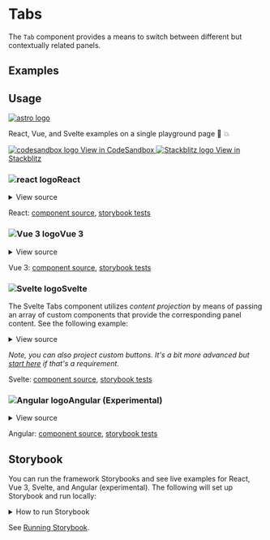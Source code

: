# Tabs

The `Tab` component provides a means to switch between different but contextually related panels. 

<div class="mbs24"></div>

## Examples

<div class="mbe24"></div>

<TabExamples />

<script setup>
import TabExamples from '../../components/TabExamples.vue'
import { Alert } from "agnostic-vue";
</script>

<div class="mbe32"></div>

## Usage

<div class="flex mbs40 mbe24">
  <a href="https://astro.build/" class="flex-shrink-0" target="_blank"><img style="width: var(--fluid-80)" src="/images/astro-logo-light.svg" alt="astro logo"></a>
  <p class="mis16">React, Vue, and Svelte examples on a single playground page 🚀 💥</p>
</div>
<div class="playgrounds flex mbe32">
  <a class="btn btn-rounded" style="background-color: var(--agnostic-dark); color: var(--agnostic-light)" href="https://codesandbox.io/s/github/AgnosticUI/agnosticui/tree/master/playgrounds/Tabs?file=/README.md" target="_blank">
    <img src="/images/codesandbox.svg" alt="codesandbox logo" class="mie8"> View in CodeSandbox
  </a>
  <a class="btn btn-rounded" style="background-color: var(--agnostic-primary); color: var(--agnostic-light)" href="https://stackblitz.com/github/AgnosticUI/agnosticui/tree/master/playgrounds/Tabs?file=/README.md" target="_blank">
    <img src="/images/stackblitz.svg" alt="Stackblitz logo" class="mie4"> View in Stackblitz
  </a>
</div>

<div class="flex">
  <h3 id="react" tabindex="-1">
    <img src="/images/React-icon.svg" alt="react logo">React
  </h3>
</div>

<details class="disclose disclose-bordered">
<summary class="disclose-title">View source</summary>

```jsx
import "agnostic-react/dist/common.min.css";
import "agnostic-react/dist/esm/index.css";
import { Tabs, TabButton, TabPanel  } from "agnostic-react";

/**
 * This is a contrived setup to support the example, but,
 * we * DO need to ensure IDs (and ARIA IDs) are unique.
 */
const tabButtons = [];
const tabPanels = [];

[...Array(6)].forEach((_, i) => {
  tabButtons[i] = [
    <TabButton controlsPanelId={`panel1-${i}`} key={1}>
      Tab 1
    </TabButton>,
    <TabButton controlsPanelId={`panel2-${i}`} key={2}>
      Tab 2
    </TabButton>,
    <TabButton controlsPanelId={`panel3-${i}`} key={3}>
      Tab 3
    </TabButton>,
    <TabButton controlsPanelId={`panel4-${i}`} key={4}>
      Tab 4
    </TabButton>,
    <TabButton controlsPanelId={`panel5-${i}`} key={5}>
      Tab 5
    </TabButton>,
  ];

  tabPanels[i] = [
    <TabPanel id={`panel1-${i}`} key={1}>
      <p>Tab 1 content (no padding or margins so consumer can control desired gutters)</p>
    </TabPanel>,
    <TabPanel id={`panel2-${i}`} key={2}>
      <p>Tab 2 content (no padding or margins so consumer can control desired gutters)</p>
    </TabPanel>,
    <TabPanel id={`panel3-${i}`} key={3}>
      <p>Tab 3 content</p>
    </TabPanel>,
    <TabPanel id={`panel4-${i}`} key={4}>
      <p>Tab 4 content</p>
    </TabPanel>,
    <TabPanel id={`panel5-${i}`} key={5}>
      <p>Tab 5 content</p>
    </TabPanel>,
  ];
});
export const YourComponent = () => (
  <>
    <h2>Tabs</h2>
    <section className="mbs24 mbe40">
      <Tabs tabButtons={tabButtons[0]} tabPanels={tabPanels[0]} />
    </section>
    <h2>Tabs Large</h2>
    <section className="mbs24 mbe40">
      <Tabs size="large" tabButtons={tabButtons[1]} tabPanels={tabPanels[1]} />
    </section>
    <h2>Tabs XLarge</h2>
    <section className="mbs24 mbe40">
      <Tabs size="xlarge" tabButtons={tabButtons[2]} tabPanels={tabPanels[2]} />
    </section>
    <h2>Tabs Vertical</h2>
    <section className="mbs24 mbe40">
      <Tabs isVerticalOrientation tabButtons={tabButtons[3]} tabPanels={tabPanels[3]} />
    </section>
    <h2>Tabs Disabled</h2>
    <section className="mbs24 mbe40">
      <Tabs isDisabled tabButtons={tabButtons[4]} tabPanels={tabPanels[4]} />
    </section>
    <h2>Tabs Disabled Options</h2>
    <section className="mbs24 mbe40">
      <Tabs disabledOptions={[2,3]} tabButtons={tabButtons[5]} tabPanels={tabPanels[5]} />
    </section>
  </>
);
```
</details>

React: [component source](https://github.com/AgnosticUI/agnosticui/blob/master/agnostic-react/src/Tab.tsx), [storybook tests](https://github.com/AgnosticUI/agnosticui/blob/master/agnostic-react/src/stories/Tab.stories.tsx)

<div class="mbe32"></div>

<div class="flex">
  <h3 id="vue-3" tabindex="-1">
    <img src="/images/Vue-icon.svg" alt="Vue 3 logo">Vue 3
  </h3>
</div>

<details class="disclose disclose-bordered">
<summary class="disclose-title">View source</summary>

```vue
<template>
  <section class="mbe40">
    <div class="h4 mbe32 flex items-center">
      <img
        width="24"
        height="24"
        src="/assets/Vue-icon.svg"
        alt="Vue logo"
        class="mie12"
      />Vue 3 Close
    </div>
    <div class="mbs24 mbe16">
      <Tabs>
        <template #tab-1>
          Tab 1
        </template>
        <template #panel-1>
          <p>Tab 1 content (no padding or margins so consumer can control desired gutters) (no padding or margins so consumer can control desired gutters)</p>
          <p>
            Try tabbing into this. You'll be able to tab through the links, and then shift-tab back out. To get to the
            next tab you use the arrow key and enter|space to select. This is consistent with
            wai-aria practices <a href="https://www.w3.org/TR/wai-aria-practices/examples/tabs/tabs-2/tabs.html">
              aria manual activation example</a>.
          </p>
          <p>Random <a href="www.yahoo.com">yahoo link 1</a> and random <a href="www.yahoo.com">yahoo link 2</a>. Just testing some links out :)</p>
        </template>
        <template #tab-2>
          Tab 2
        </template>
        <template #panel-2>
          <p>Random <a href="www.yahoo.com">yahoo link 1</a> and random <a href="www.yahoo.com">yahoo link 2</a>. Just testing some links out :)</p>
        </template>
        <template #tab-foo>
          Tab Foo
        </template>
        <template #panel-foo>
          Panel Foo content (no padding or margins so consumer can control desired gutters)
        </template>
        <template #tab-bar>
          Tab Bar
        </template>
        <template #panel-bar>
          Panel Bar
        </template>
      </Tabs>
    </div>
    <div class="mbs32 mbe16">
      <Tabs size="large">
        <template #tab-11>
          Tab 1
        </template>
        <template #panel-11>
          Panel 1
        </template>
        <template #tab-12>
          Tab 2
        </template>
        <template #panel-12>
          Panel 2
        </template>
      </Tabs>
    </div>
    <h2>Vertical Tabs</h2>
    <div class="mbs48 mbe16">
      <Tabs is-vertical>
        <template #tab-13>
          Tab 1
        </template>
        <template #panel-13>
          <p>Vertical tab 1 content (no padding or margins so consumer can control desired gutters) (no padding or margins so consumer can control desired gutters)</p>
          <p>Now you'll use the up and down arrows. Home and end still work the same. Random <a href="www.yahoo.com">yahoo link 1</a> and random <a href="www.yahoo.com">yahoo link 2</a>. Just testing some links out :)</p>
        </template>
        <template #tab-14>
          Tab 2
        </template>
        <template #panel-14>
          Vertical tab 2 content (no padding or margins so consumer can control desired gutters)
        </template>
      </Tabs>
    </div>
    <h2>Disabled Tabs</h2>
    <div class="mbs48 mbe16">
      <Tabs is-disabled>
        <template #tab-15>
          Tab 1
        </template>
        <template #panel-15>
          Panel 1
        </template>
        <template #tab-16>
          Tab 1
        </template>
        <template #panel-16>
          Panel 2
        </template>
      </Tabs>
    </div>
    <h2>Disabled Options</h2>
    <div class="mbs12 mbe16">
      <Tabs :disabled-options="disabledOptions">
        <template #tab-17>
          Tab 1
        </template>
        <template #panel-17>
          Disabled options only make sense if you do NOT supply isDisabled (as
          that disabled all the tab buttons), and you wish to selectively disable certain buttons.
          Here we've disabled the second and fourth tabs. Keyboard navigation skips the disabled tabs.
        </template>
        <template #tab-18>
          Tab 2
        </template>
        <template #panel-18>
          Panel 2
        </template>
        <template #tab-19>
          Tab 3
        </template>
        <template #panel-19>
          Panel 3
        </template>
        <template #tab-20>
          Tab 4
        </template>
        <template #panel-20>
          Panel 4
        </template>
        <template #tab-21>
          Tab 5
        </template>
        <template #panel-21>
          Panel 5
        </template>
      </Tabs>
    </div>
    <h2>Custom</h2>
    <div class="mbs12 mbe16">
      <div>
        <p class="mbe12">
          Custom tabs using an AgnosticUI button requires two things:
        </p>
        <ul class="mbe24">
          <li>You need to use the <code>tabType="custom"</code> prop on the tab</li>
          <li>You need to use the <code>type="faux"</code> prop on the button. This is required because the tabs are already buttons so you'd have a nested button a11y violation otherwise.</li>
        </ul>
        <Tabs tab-type="custom">
          <template #tab-22>
            <Button
              type="faux"
              mode="primary"
              is-bordered
            >
              Tab One
            </Button>
          </template>
          <template #panel-22>
            <p>Tab 1 content (no padding or margins so consumer can control desired gutters) (no padding or margins so consumer can control desired gutters)</p>
            <p>
              Try tabbing into this. You'll be able to tab through the links, and then shift-tab back out. To get to the
              next tab you use the arrow key and enter|space to select. This is consistent with
              wai-aria practices <a href="https://www.w3.org/TR/wai-aria-practices/examples/tabs/tabs-2/tabs.html">
                aria manual activation example</a>.
            </p>
            <p>Random <a href="www.yahoo.com">yahoo link 1</a> and random <a href="www.yahoo.com">yahoo link 2</a>. Just testing some links out :)</p>
          </template>
          <template #tab-23>
            <Button
              type="faux"
              mode="primary"
              is-bordered
            >
              Tab Two
            </Button>
          </template>
          <template #panel-23>
            Tab 2 content (no padding or margins so consumer can control desired gutters)
          </template>
        </Tabs>
      </div>
    </div>
  </section>
</template>

<script setup>
// Components CSS
import "agnostic-vue/dist/index.css";
import { Button, Tabs } from "agnostic-vue";
const disabledOptions = ["tab-18", "tab-20"];
</script>
```
</details>

Vue 3: [component source](https://github.com/AgnosticUI/agnosticui/blob/master/agnostic-vue/src/components/Tab.vue), [storybook tests](https://github.com/AgnosticUI/agnosticui/blob/master/agnostic-vue/src/stories/Tab.stories.js)

<div class="mbe24"></div>

<div class="flex mbe16">
  <h3 id="svelte" tabindex="-1">
    <img src="/images/Svelte-icon.svg" alt="Svelte logo">Svelte
  </h3>
</div>

<div class="mbe12"></div>

The Svelte Tabs component utilizes _content projection_ by means of passing an array
of custom components that provide the corresponding panel content. See the following example:

<details class="disclose disclose-bordered">
<summary class="disclose-title">View source</summary>

```html
<script>
  // TabPanel1.svelte
  export let tabindex = 0;
</script>
<div id="panel-1" class="tab-panel" role="tabpanel" tabindex="{tabindex}">
  <h2>Tab 1</h2>
  <p>You can use any valid template content in the panel</p>
</div>
```
You will create as many of these panel components as your use case requires, and then
import them and use as follows:

```html
<script>
  import 'agnostic-svelte/css/common.min.css';
  import { Tabs } from "agnostic-svelte";
  import Tab1 from "path/to/your/TabPanel1.svelte";
  import Tab2 from "path/to/your/TabPanel2.svelte";
  import Tab3 from "path/to/your/TabPanel3.svelte";
</script>
<section class="mbe24">
  <Tabs size="large" tabs={[
    {
      title: "Tab 1",
      ariaControls: "panel-1",
      tabPanelComponent: Tab1,
    },
    {
      title: "Tab 2",
      ariaControls: "panel-2",
      tabPanelComponent: Tab2,
    },
    {
      title: "Tab 3",
      ariaControls: "panel-3",
      tabPanelComponent: Tab3,
    },
  ]}></Tabs>
</section>
```
</details>

<div class="mbe16"></div>

_Note, you can also project custom buttons. It's a bit more advanced but [start here](https://github.com/AgnosticUI/agnosticui/blob/master/agnostic-svelte/src/lib/components/Tabs/Tabs.stories.js#L143) if that's a requirement._

<div class="mbe24"></div>

Svelte: [component source](https://github.com/AgnosticUI/agnosticui/blob/master/agnostic-svelte/src/lib/components/Tabs/Tabs.svelte), [storybook tests](https://github.com/AgnosticUI/agnosticui/blob/master/agnostic-svelte/src/lib/components/Tabs/Tabs.stories.js)

<div class="mbe24"></div>

<div class="flex">
  <h3 id="angular" tabindex="-1">
    <img src="/images/Angular-icon.svg" alt="Angular logo">Angular (Experimental)
  </h3>
</div>

<details class="disclose disclose-bordered">
<summary class="disclose-title">View source</summary>

In your Angular configuration (likely `angular.json`) ensure you're including
the common AgnosticUI styles:

<div class="mbe16"></div>

` "styles": ["agnostic-angular/common.min.css"],`

<div class="mbe24"></div>

Add AgnosticUI's `AgModule` module:

```js{3,9}
import { NgModule } from '@angular/core';
import { BrowserModule } from '@angular/platform-browser';
import { AgModule } from 'agnostic-angular';

import { AppComponent } from './app.component';

@NgModule({
  declarations: [AppComponent],
  imports: [BrowserModule, AgModule],
  providers: [],
  bootstrap: [AppComponent],
})
export class AppModule {}
```

Now you can use in your components:

```js
import { Component } from '@angular/core';

@Component({
  selector: 'your-component',
  template: `<section>
    <ag-tabs>
      <ag-tab-panel panelId="panel1"
                    tabButtonTitle="Tab 1">
        Tab 1 content (no padding or margins so consumer can control desired gutters) (no padding or margins so consumer
        can control desired gutters)
      </ag-tab-panel>
      <ag-tab-panel panelId="panel2"
                    tabButtonTitle="Tab 2">
        Tab 2 content (no padding or margins so consumer can control desired gutters) (no padding or margins so consumer
        can control desired gutters)
      </ag-tab-panel>
    </ag-tabs>
  </section>
  <section>
    <ag-tabs [isVerticalOrientation]="true">
      <ag-tab-panel panelId="panel3"
                    tabButtonTitle="Tab 1">
        Tab 1 content (no padding or margins so consumer can control desired gutters) (no padding or margins so consumer
        can control desired gutters)
      </ag-tab-panel>
      <ag-tab-panel panelId="panel4"
                    tabButtonTitle="Tab 2">
        Tab 2 content (no padding or margins so consumer can control desired gutters) (no padding or margins so consumer
        can control desired gutters)
      </ag-tab-panel>
    </ag-tabs>
  </section>
  <section>
    <ag-tabs size="xlarge"
             [disabledOptions]="['Tab 2', 'Tab 4']">
      <ag-tab-panel panelId="panel11"
                    tabButtonTitle="Tab 1">
        Tab 1 content (no padding or margins so consumer can control desired gutters)
      </ag-tab-panel>
      <ag-tab-panel panelId="panel12"
                    tabButtonTitle="Tab 2">
        Tab 2 content (no padding or margins so consumer can control desired gutters)
      </ag-tab-panel>
      <ag-tab-panel panelId="panel13"
                    tabButtonTitle="Tab 3">
        Tab 3 content
      </ag-tab-panel>
      <ag-tab-panel panelId="panel14"
                    tabButtonTitle="Tab 4">
        Tab 4 content
      </ag-tab-panel>
      <ag-tab-panel panelId="panel15"
                    tabButtonTitle="Tab 5">
        Tab 5 content
      </ag-tab-panel>
    </ag-tabs>
  </section>
  <section>
    <ag-tabs [tabButtonTemplate]="tabButtonTemplate">
      <ng-template #tabButtonTemplate
                   let-panel
                   let-idx="index">
        <button #tabButton
                role="tab"
                [class.active]="panel.isActive"
                style="background: transparent; border: none; margin-right: -1px;"
                [attr.aria-controls]="panel.panelId"
                [attr.aria-selected]="panel.isActive"
                [attr.tab-index]="panel.isActive ? 0 : -1">
          <ag-button type="faux"
                     [isBordered]="true"
                     mode="primary">
            {{ panel.tabButtonTitle }}
          </ag-button>
        </button>
      </ng-template>
      <ag-tab-panel panelId="panel16"
                    tabButtonTitle="Tab 1">
        <p>Custom tab buttons can be achieved by using your own button (which can be AgnosticUI Buttons) using
          <i>ngTemplateOutlet</i> of <i>#tabButtonTemplate</i> as we have done here.
        </p>
        <br />
        <p>Note, that it's important to pass the <i>type="faux"</i> prop if you use an AgnosticUI Button (or just use
          a <i>div</i> if you're making your own). Ultimately, we want a <i>div</i> that is styled like a button.
          This "tab button div" will get wrapped internally by <i>ag-tabs</i> with a button of its own. Doing this
          prevents an a11y violation of nesting focusable elements.</p>
        <br />
        <p>You will also want to give these buttons the role of <i>tab</i> and utilize the <i>aria-selected</i>
          attribute as we've done here (TODO -- link to GitHub source).</p>
      </ag-tab-panel>
      <ag-tab-panel panelId="panel17"
                    tabButtonTitle="Tab 2">
        Tab 2 content (no padding or margins so consumer can control desired gutters)
      </ag-tab-panel>
    </ag-tabs>
  </section>`
})
export class YourComponent {}
```
</details>

Angular: [component source](https://github.com/AgnosticUI/agnosticui/blob/master/agnostic-angular/libs/ag/src/lib/Tab.component.ts), [storybook tests](https://github.com/AgnosticUI/agnosticui/blob/master/agnostic-angular/libs/ag/src/lib/Tab.component.stories.ts)

<div class="mbe32"></div>

## Storybook

You can run the framework Storybooks and see live examples for React, Vue 3, Svelte, and Angular (experimental). The following will set up Storybook and run locally:

<details class="mbs24 mbe24 disclose disclose-bordered">
<summary class="disclose-title">How to run Storybook</summary>

```shell
git clone git@github.com:AgnosticUI/agnosticui.git
cd agnosticui/<PACKAGE_NAME> && npm i # e.g. cd agnosticui/agnostic-react && npm i
npm run storybook
```
</details>

See [Running Storybook](https://github.com/AgnosticUI/agnosticui/blob/master/CONTRIBUTING.md#usage).

